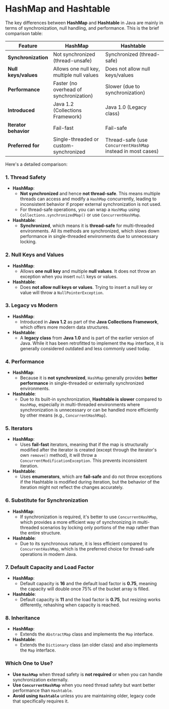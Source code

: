 # HashMap and Hashtable

The key differences between **HashMap** and **Hashtable** in Java are mainly in terms of synchronization, null handling, and performance. This is the brief comparison table:

| Feature              | HashMap                               | Hashtable                             |
|----------------------|---------------------------------------|---------------------------------------|
| **Synchronization**  | Not synchronized (thread-unsafe)      | Synchronized (thread-safe)            |
| **Null keys/values** | Allows one null key, multiple null values | Does not allow null keys/values       |
| **Performance**      | Faster (no overhead of synchronization) | Slower (due to synchronization)       |
| **Introduced**       | Java 1.2 (Collections Framework)      | Java 1.0 (Legacy class)               |
| **Iterator behavior**| Fail-fast                             | Fail-safe                             |
| **Preferred for**    | Single-threaded or custom-synchronized | Thread-safe (use `ConcurrentHashMap` instead in most cases) |

Here's a detailed comparison:

### 1. **Thread Safety**
   - **HashMap**: 
     - **Not synchronized** and hence **not thread-safe**. This means multiple threads can access and modify a `HashMap` concurrently, leading to inconsistent behavior if proper external synchronization is not used.
     - For thread-safe operations, you can wrap a `HashMap` using `Collections.synchronizedMap()` or use `ConcurrentHashMap`.
   - **Hashtable**: 
     - **Synchronized**, which means it is **thread-safe** for multi-threaded environments. All its methods are synchronized, which slows down performance in single-threaded environments due to unnecessary locking.

### 2. **Null Keys and Values**
   - **HashMap**: 
     - Allows **one null key** and multiple **null values**. It does not throw an exception when you insert `null` keys or values.
   - **Hashtable**: 
     - Does **not allow null keys or values**. Trying to insert a null key or value will throw a `NullPointerException`.

### 3. **Legacy vs Modern**
   - **HashMap**: 
     - Introduced in **Java 1.2** as part of the **Java Collections Framework**, which offers more modern data structures.
   - **Hashtable**: 
     - A **legacy class** from **Java 1.0** and is part of the earlier version of Java. While it has been retrofitted to implement the `Map` interface, it is generally considered outdated and less commonly used today.

### 4. **Performance**
   - **HashMap**: 
     - Because it is **not synchronized**, `HashMap` generally provides **better performance** in single-threaded or externally synchronized environments. 
   - **Hashtable**: 
     - Due to its built-in synchronization, **Hashtable is slower** compared to `HashMap`, especially in multi-threaded environments where synchronization is unnecessary or can be handled more efficiently by other means (e.g., `ConcurrentHashMap`).

### 5. **Iterators**
   - **HashMap**: 
     - Uses **fail-fast** iterators, meaning that if the map is structurally modified after the iterator is created (except through the iterator's own `remove()` method), it will throw a `ConcurrentModificationException`. This prevents inconsistent iteration.
   - **Hashtable**: 
     - Uses **enumerators**, which are **fail-safe** and do not throw exceptions if the Hashtable is modified during iteration, but the behavior of the iteration might not reflect the changes accurately.

### 6. **Substitute for Synchronization**
   - **HashMap**: 
     - If synchronization is required, it's better to use `ConcurrentHashMap`, which provides a more efficient way of synchronizing in multi-threaded scenarios by locking only portions of the map rather than the entire structure.
   - **Hashtable**: 
     - Due to its synchronous nature, it is less efficient compared to `ConcurrentHashMap`, which is the preferred choice for thread-safe operations in modern Java.

### 7. **Default Capacity and Load Factor**
   - **HashMap**: 
     - Default capacity is **16** and the default load factor is **0.75**, meaning the capacity will double once 75% of the bucket array is filled.
   - **Hashtable**: 
     - Default capacity is **11** and the load factor is **0.75**, but resizing works differently, rehashing when capacity is reached.

### 8. **Inheritance**
   - **HashMap**: 
     - Extends the `AbstractMap` class and implements the `Map` interface.
   - **Hashtable**: 
     - Extends the `Dictionary` class (an older class) and also implements the `Map` interface.

### Which One to Use?

- **Use `HashMap`** when thread safety is **not required** or when you can handle synchronization externally.
- **Use `ConcurrentHashMap`** when you need thread safety but want better performance than `Hashtable`.
- **Avoid using `Hashtable`** unless you are maintaining older, legacy code that specifically requires it.
